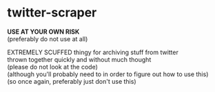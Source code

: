 # twitter-scraper

**USE AT YOUR OWN RISK**  
(preferably do not use at all)

EXTREMELY SCUFFED thingy for archiving stuff from twitter  
thrown together quickly and without much thought  
(please do not look at the code)  
(although you'll probably need to in order to figure out how to use this)  
(so once again, preferably just don't use this)  
